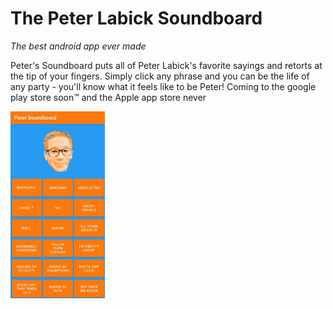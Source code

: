 # The Peter Labick Soundboard
*The best android app ever made*

Peter's Soundboard puts all of Peter Labick's favorite sayings and retorts at the tip of your fingers. Simply click any phrase and you can be the life of any party - you'll know what it feels like to be Peter! Coming to the google play store soon™ and the Apple app store never

<img src="/screenshot.jpg" width="30%" height="30%">

